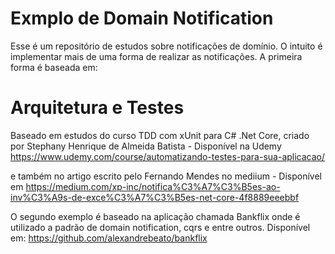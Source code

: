 # Exmplo de Domain Notification

Esse é um repositório de estudos sobre notificações de domínio. O intuito é implementar mais de uma forma de realizar as notificações.
A primeira forma é baseada em:

# Arquitetura e Testes
Baseado em estudos do curso TDD com xUnit para C# .Net Core, criado por Stephany Henrique de Almeida Batista - Disponível na Udemy https://www.udemy.com/course/automatizando-testes-para-sua-aplicacao/

e também no artigo escrito pelo Fernando Mendes no mediium - Disponível em https://medium.com/xp-inc/notifica%C3%A7%C3%B5es-ao-inv%C3%A9s-de-exce%C3%A7%C3%B5es-net-core-4f8889eeebbf

O segundo exemplo é baseado na aplicação chamada Bankflix onde é utilizado a padrão de domain notification, cqrs e entre outros. Disponível em: https://github.com/alexandrebeato/bankflix
